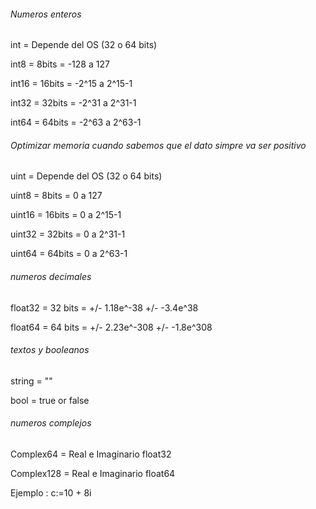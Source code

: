 ###### Numeros enteros
int = Depende del OS (32 o 64 bits)

int8 = 8bits = -128 a 127

int16 = 16bits = -2^15 a 2^15-1

int32 = 32bits = -2^31 a 2^31-1

int64 = 64bits = -2^63 a 2^63-1

###### Optimizar memoria cuando sabemos que el dato simpre va ser positivo
uint = Depende del OS (32 o 64 bits)

uint8 = 8bits = 0 a 127

uint16 = 16bits = 0 a 2^15-1

uint32 = 32bits = 0 a 2^31-1

uint64 = 64bits = 0 a 2^63-1

###### numeros decimales
float32 = 32 bits = +/- 1.18e^-38 +/- -3.4e^38

float64 = 64 bits = +/- 2.23e^-308 +/- -1.8e^308

###### textos y booleanos
string = ""

bool = true or false

###### numeros complejos
Complex64 = Real e Imaginario float32

Complex128 = Real e Imaginario float64

Ejemplo : c:=10 + 8i
